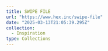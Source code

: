 ```yaml
---
title: SWIPE FILE
url: "https://www.hex.inc/swipe-file"
date: "2025-03-13T21:05:39.295Z"
collection:
  - Inspiration
type: Collections
---
```

